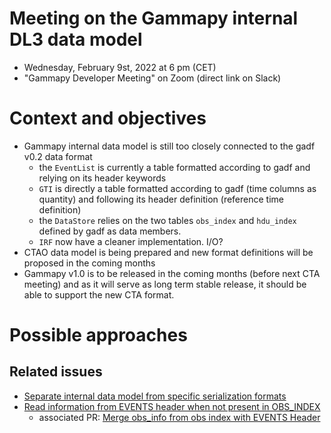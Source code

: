 # Meeting on the Gammapy internal DL3 data model

* Wednesday, February 9st, 2022 at 6 pm (CET)
* "Gammapy Developer Meeting" on Zoom (direct link on Slack)

# Context and objectives

* Gammapy internal data model is still too closely connected to the gadf v0.2 data format
  - the `EventList` is currently a table formatted according to gadf and relying on its header keywords
  - `GTI` is directly a table formatted according to gadf (time columns as quantity) and following its header definition (reference time definition)  
  - the `DataStore` relies on the two tables `obs_index` and `hdu_index` defined by gadf as data members.
  - `IRF` now have a cleaner implementation. I/O? 
* CTAO data model is being prepared and new format definitions will be proposed in the coming months
* Gammapy v1.0 is to be released in the coming months (before next CTA meeting) and as it will serve as long term stable release, it should be able to support the new CTA format.

# Possible approaches

## Related issues

* [Separate internal data model from specific serialization formats](https://github.com/gammapy/gammapy/issues/3767)
* [Read information from EVENTS header when not present in OBS_INDEX](https://github.com/gammapy/gammapy/issues/3724)
  - associated PR: [Merge obs_info from obs index with EVENTS Header](https://github.com/gammapy/gammapy/pull/3742)



 


